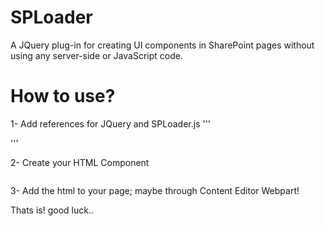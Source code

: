 # SPLoader
A JQuery plug-in for creating UI components in SharePoint pages without using any server-side or JavaScript code.

# How to use?
1- Add references for JQuery and SPLoader.js
'''
<script src="https://code.jquery.com/jquery-3.3.1.min.js"></script>
<script src="spLoader.js"></script>
'''

2- Create your HTML Component
  <div adp-element="" adp-web-url="/" adp-list-title="Pages" adp-item-count="5" adp-order-field="ArticleStartDate" adp-order="desc">
    <div adp-repeat>
      <a adp-field="FileRef" adp-attr="href">
        <img adp-field="PublishingRollupImage" adp-attr="src">
        <p adp-text="Title"></p>
        <p adp-text="ArticleStartDate"></p>
      </a>
    </div>
  </div>

3- Add the html to your page; maybe through Content Editor Webpart!

Thats is! good luck..

